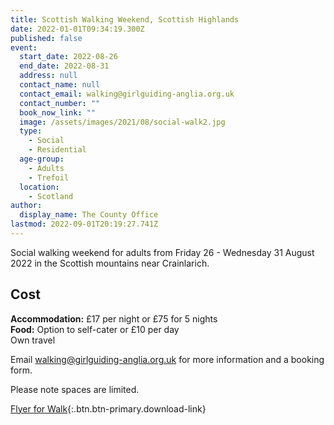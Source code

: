 ```yaml
---
title: Scottish Walking Weekend, Scottish Highlands
date: 2022-01-01T09:34:19.300Z
published: false
event:
  start_date: 2022-08-26
  end_date: 2022-08-31
  address: null
  contact_name: null
  contact_email: walking@girlguiding-anglia.org.uk
  contact_number: ""
  book_now_link: ""
  image: /assets/images/2021/08/social-walk2.jpg
  type:
    - Social
    - Residential
  age-group:
    - Adults
    - Trefoil
  location:
    - Scotland
author:
  display_name: The County Office
lastmod: 2022-09-01T20:19:27.741Z
---
```


Social walking weekend for adults from Friday 26 - Wednesday 31 August 2022 in the Scottish mountains near Crainlarich.

## Cost

**Accommodation:** £17 per night or £75 for 5 nights  
**Food:** Option to self-cater or £10 per day  
Own travel

Email <walking@girlguiding-anglia.org.uk> for more information and a booking form.

Please note spaces are limited.

[Flyer for Walk](/assets/docs/2022/social-walking-scotland-august-2022v2.docx){:.btn.btn-primary.download-link}
